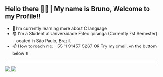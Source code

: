 ## Hello there 👋👋 | My name is Bruno, Welcome to my Profile!!
- 🌱 I’m currently learning more about C language <br>
- 📚 I'm a Student at Universidade Fatec Ipiranga (Currently 2st Semester) - located in São Paulo, Brazil.
- 📫 How to reach me: +55 11 91457-5267 OR Try my email, on the buttom below ⬇️ <br>
 <!--👨‍ ’m currently working on [MysqL](https://github.com/ffaZan/mysql_estudos)-->

<hr>
<div style="float: left;">
<a href="https://github.com/brunorombi
<img height="150em" src="https://github-readme-stats.vercel.app/api?username=brunorombi&show_icons=true&theme=algolia&include_all_commits=true&count_private=true%22/%3E
<img height="150em" src="https://github-readme-stats.vercel.app/api/top-langs/?username=brunorombi&layout=compact&langs_count=7&theme=algolia%22/%3E
</div>


  <hr>
 <br><br>
  <hr>
<div>
<a href="https://www.linkedin.com/in/brunorombi/"><img src="https://img.shields.io/badge/LinkedIn-0077B5?style=for-the-badge&logo=linkedin&logoColor=white"</a>
<a href="https://www.linkedin.com/in/brunorombi/"><img src="https://img.shields.io/badge/Yahoo!-6001D2?style=for-the-badge&logo=Yahoo!&logoColor=white"</a>
</div>
